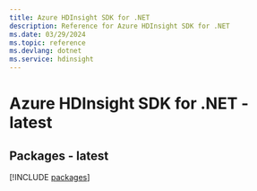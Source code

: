 ```yaml
---
title: Azure HDInsight SDK for .NET
description: Reference for Azure HDInsight SDK for .NET
ms.date: 03/29/2024
ms.topic: reference
ms.devlang: dotnet
ms.service: hdinsight
---
```

# Azure HDInsight SDK for .NET - latest
## Packages - latest
[!INCLUDE [packages](hdinsight-index.md)]